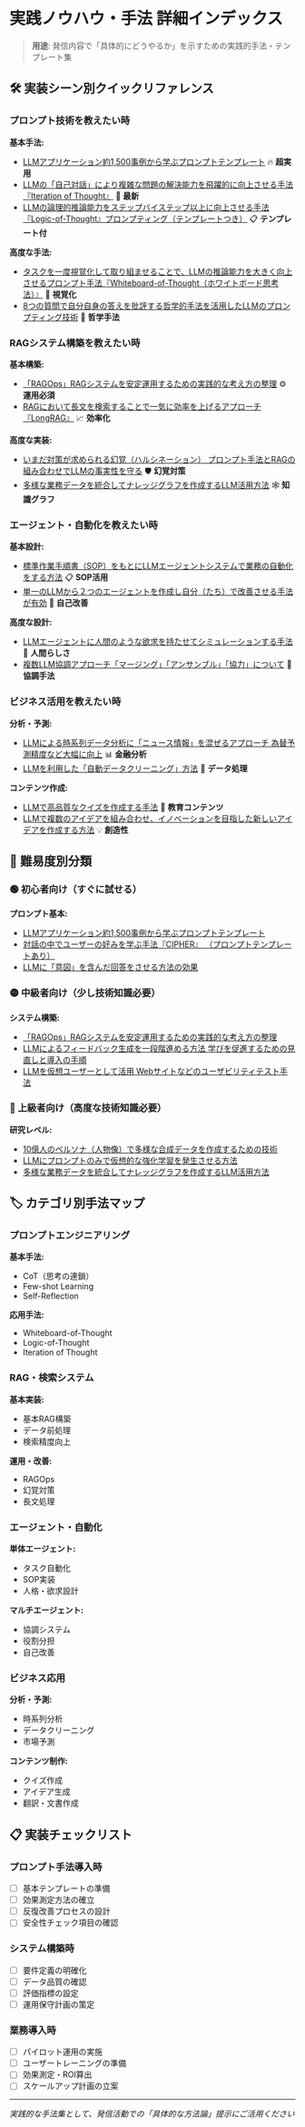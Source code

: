 # 実践ノウハウ・手法 詳細インデックス

> **用途**: 発信内容で「具体的にどうやるか」を示すための実践的手法・テンプレート集

## 🛠️ 実装シーン別クイックリファレンス

### プロンプト技術を教えたい時
**基本手法:**
- [LLMアプリケーション約1,500事例から学ぶプロンプトテンプレート](LLMアプリケーション約1,500事例から学ぶプロンプトテンプレート.md) 🔥 **超実用**
- [LLMの「自己対話」により複雑な問題の解決能力を飛躍的に向上させる手法『Iteration of Thought』](LLMの「自己対話」により複雑な問題の解決能力を飛躍的に向上させる手法『Iteration%20of%20Thought』.md) 🚀 **最新**
- [LLMの論理的推論能力をステップバイステップ以上に向上させる手法『Logic-of-Thought』プロンプティング（テンプレートつき）](LLMの論理的推論能力をステップバイステップ以上に向上させる手法『Logic-of-Thought』プロンプティング（テンプレートつき）.md) 📋 **テンプレート付**

**高度な手法:**
- [タスクを一度視覚化して取り組ませることで、LLMの推論能力を大きく向上させるプロンプト手法『Whiteboard-of-Thought（ホワイトボード思考法）』](タスクを一度視覚化して取り組ませることで、LLMの推論能力を大きく向上させるプロンプト手法『Whiteboard-of-Thought（ホワイトボード思考法）』.md) 🎨 **視覚化**
- [8つの質問で自分自身の答えを批評する哲学的手法を活用したLLMのプロンプティング技術](8つの質問で自分自身の答えを批評する哲学的手法を活用したLLMのプロンプティング技術.md) 🤔 **哲学手法**

### RAGシステム構築を教えたい時
**基本構築:**
- [「RAGOps」RAGシステムを安定運用するための実践的な考え方の整理](「RAGOps」RAGシステムを安定運用するための実践的な考え方の整理.md) ⚙️ **運用必須**
- [RAGにおいて長文を検索することで一気に効率を上げるアプローチ『LongRAG』](RAGにおいて長文を検索することで一気に効率を上げるアプローチ『LongRAG』.md) 📈 **効率化**

**高度な実装:**
- [いまだ対策が求められる幻覚（ハルシネーション） プロンプト手法とRAGの組み合わせでLLMの事実性を守る](いまだ対策が求められる幻覚（ハルシネーション）%20プロンプト手法とRAGの組み合わせでLLMの事実性を守る.md) 🛡️ **幻覚対策**
- [多様な業務データを統合してナレッジグラフを作成するLLM活用方法](多様な業務データを統合してナレッジグラフを作成するLLM活用方法.md) 🕸️ **知識グラフ**

### エージェント・自動化を教えたい時
**基本設計:**
- [標準作業手順書（SOP）をもとにLLMエージェントシステムで業務の自動化をする方法](標準作業手順書（SOP）をもとにLLMエージェントシステムで業務の自動化をする方法.md) 📋 **SOP活用**
- [単一のLLMから２つのエージェントを作成し自分（たち）で改善させる手法が有効](単一のLLMから２つのエージェントを作成し自分（たち）で改善させる手法が有効.md) 🤖 **自己改善**

**高度な設計:**
- [LLMエージェントに人間のような欲求を持たせてシミュレーションする手法](LLMエージェントに人間のような欲求を持たせてシミュレーションする手法.md) 🧠 **人間らしさ**
- [複数LLM協調アプローチ「マージング」「アンサンブル」「協力」について](複数LLM協調アプローチ「マージング」「アンサンブル」「協力」について.md) 🤝 **協調手法**

### ビジネス活用を教えたい時
**分析・予測:**
- [LLMによる時系列データ分析に「ニュース情報」を混ぜるアプローチ 為替予測精度など大幅に向上](LLMによる時系列データ分析に「ニュース情報」を混ぜるアプローチ%20為替予測精度など大幅に向上.md) 📊 **金融分析**
- [LLMを利用した「自動データクリーニング」方法](LLMを利用した「自動データクリーニング」方法.md) 🧹 **データ処理**

**コンテンツ作成:**
- [LLMで高品質なクイズを作成する手法](LLMで高品質なクイズを作成する手法.md) 📝 **教育コンテンツ**
- [LLMで複数のアイデアを組み合わせ、イノベーションを目指した新しいアイデアを作成する方法](LLMで複数のアイデアを組み合わせ、イノベーションを目指した新しいアイデアを作成する方法.md) 💡 **創造性**

## 🎯 難易度別分類

### 🟢 初心者向け（すぐに試せる）
**プロンプト基本:**
- [LLMアプリケーション約1,500事例から学ぶプロンプトテンプレート](LLMアプリケーション約1,500事例から学ぶプロンプトテンプレート.md)
- [対話の中でユーザーの好みを学ぶ手法『CIPHER』 （プロンプトテンプレートあり）](対話の中でユーザーの好みを学ぶ手法『CIPHER』%20（プロンプトテンプレートあり）.md)
- [LLMに「意図」を含んだ回答をさせる方法の効果](LLMに「意図」を含んだ回答をさせる方法の効果.md)

### 🟡 中級者向け（少し技術知識必要）
**システム構築:**
- [「RAGOps」RAGシステムを安定運用するための実践的な考え方の整理](「RAGOps」RAGシステムを安定運用するための実践的な考え方の整理.md)
- [LLMによるフィードバック生成を一段階進める方法 学びを促進するための見直しと導入の手順](LLMによるフィードバック生成を一段階進める方法%20学びを促進するための見直しと導入の手順.md)
- [LLMを仮想ユーザーとして活用 Webサイトなどのユーザビリティテスト手法](LLMを仮想ユーザーとして活用%20Webサイトなどのユーザビリティテスト手法.md)

### 🔴 上級者向け（高度な技術知識必要）
**研究レベル:**
- [10億人のペルソナ（人物像）で多様な合成データを作成するための技術](10億人のペルソナ（人物像）で多様な合成データを作成するための技術.md)
- [LLMにプロンプトのみで仮想的な強化学習を発生させる方法](LLMにプロンプトのみで仮想的な強化学習を発生させる方法.md)
- [多様な業務データを統合してナレッジグラフを作成するLLM活用方法](多様な業務データを統合してナレッジグラフを作成するLLM活用方法.md)

## 🏷️ カテゴリ別手法マップ

### プロンプトエンジニアリング
**基本手法:**
- CoT（思考の連鎖）
- Few-shot Learning
- Self-Reflection

**応用手法:**
- Whiteboard-of-Thought
- Logic-of-Thought
- Iteration of Thought

### RAG・検索システム
**基本実装:**
- 基本RAG構築
- データ前処理
- 検索精度向上

**運用・改善:**
- RAGOps
- 幻覚対策
- 長文処理

### エージェント・自動化
**単体エージェント:**
- タスク自動化
- SOP実装
- 人格・欲求設計

**マルチエージェント:**
- 協調システム
- 役割分担
- 自己改善

### ビジネス応用
**分析・予測:**
- 時系列分析
- データクリーニング
- 市場予測

**コンテンツ制作:**
- クイズ作成
- アイデア生成
- 翻訳・文書作成

## 📋 実装チェックリスト

### プロンプト手法導入時
- [ ] 基本テンプレートの準備
- [ ] 効果測定方法の確立
- [ ] 反復改善プロセスの設計
- [ ] 安全性チェック項目の確認

### システム構築時
- [ ] 要件定義の明確化
- [ ] データ品質の確認
- [ ] 評価指標の設定
- [ ] 運用保守計画の策定

### 業務導入時
- [ ] パイロット運用の実施
- [ ] ユーザートレーニングの準備
- [ ] 効果測定・ROI算出
- [ ] スケールアップ計画の立案

---
*実践的な手法集として、発信活動での「具体的な方法論」提示にご活用ください* 